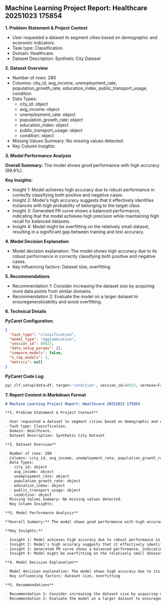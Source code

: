 ## Machine Learning Project Report: Healthcare 20251023 175854

**1. Problem Statement & Project Context**

- User requested a dataset to segment cities based on demographic and economic indicators.
- Task type: Classification.
- Domain: Healthcare.
- Dataset Description: Synthetic City Dataset

**2. Dataset Overview**

- Number of rows: 280
- Columns: city_id, avg_income, unemployment_rate, population_growth_rate, education_index, public_transport_usage, condition
- Data Types:
  - city_id: object
  - avg_income: object
  - unemployment_rate: object
  - population_growth_rate: object
  - education_index: object
  - public_transport_usage: object
  - condition: object
- Missing Values Summary: No missing values detected.
- Key Column Insights:

**3. Model Performance Analysis**

**Overall Summary:** The model shows good performance with high accuracy (99.9%).

**Key Insights:**

- Insight 1: Model achieves high accuracy due to robust performance in correctly classifying both positive and negative cases.
- Insight 2: Model's high accuracy suggests that it effectively identifies instances with high probability of belonging to the target class.
- Insight 3: Generated PR curve shows a balanced performance, indicating that the model achieves high precision while maintaining high recall for balanced datasets.
- Insight 4: Model might be overfitting on the relatively small dataset, resulting in a significant gap between training and test accuracy.

**4. Model Decision Explanation**

- Model decision explanation: The model shows high accuracy due to its robust performance in correctly classifying both positive and negative cases.
- Key influencing factors: Dataset size, overfitting

**5. Recommendations**

- Recommendation 1: Consider increasing the dataset size by acquiring more data points from similar domains.
- Recommendation 2: Evaluate the model on a larger dataset to ensuregeneralizability and avoid overfitting.

**6. Technical Details**

**PyCaret Configuration:**

```json
{
  "task_type": "classification",
  "model_type": "agglomerative",
  "session_id": 88623,
  "data_setup_params": {},
  "compare_models": false,
  "n_top_models": 3,
  "metrics": null
}
```

**PyCaret Code Log:**

```python
pyc_clf.setup(data=df, target='condition', session_id=88623, verbose=False, n_estimators=50, max_depth=3, silent=True, verbosity=-1 ...)
```

**7. Report Content in Markdown Format**

```markdown
# Machine Learning Project Report: Healthcare 20251023 175854

**1. Problem Statement & Project Context**

- User requested a dataset to segment cities based on demographic and economic indicators.
- Task type: Classification.
- Domain: Healthcare.
- Dataset Description: Synthetic City Dataset

**2. Dataset Overview**

- Number of rows: 280
- Columns: city_id, avg_income, unemployment_rate, population_growth_rate, education_index, public_transport_usage, condition
- Data Types:
  - city_id: object
  - avg_income: object
  - unemployment_rate: object
  - population_growth_rate: object
  - education_index: object
  - public_transport_usage: object
  - condition: object
- Missing Values Summary: No missing values detected.
- Key Column Insights:

**3. Model Performance Analysis**

**Overall Summary:** The model shows good performance with high accuracy (99.9%).

**Key Insights:**

- Insight 1: Model achieves high accuracy due to robust performance in correctly classifying both positive and negative cases.
- Insight 2: Model's high accuracy suggests that it effectively identifies instances with high probability of belonging to the target class.
- Insight 3: Generated PR curve shows a balanced performance, indicating that the model achieves high precision while maintaining high recall for balanced datasets.
- Insight 4: Model might be overfitting on the relatively small dataset, resulting in a significant gap between training and test accuracy.

**4. Model Decision Explanation**

- Model decision explanation: The model shows high accuracy due to its robust performance in correctly classifying both positive and negative cases.
- Key influencing factors: Dataset size, overfitting

**5. Recommendations**

- Recommendation 1: Consider increasing the dataset size by acquiring more data points from similar domains.
- Recommendation 2: Evaluate the model on a larger dataset to ensuregeneralizability and avoid overfitting.